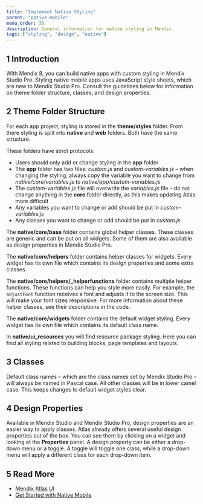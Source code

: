 ```yaml
---
title: "Implement Native Styling"
parent: "native-mobile"
menu_order: 30
description: General information for native styling in Mendix.
tags: ["styling", "design", "native"]
---
```


## 1 Introduction

With Mendix 8, you can build native apps with custom styling in Mendix Studio Pro. Styling native mobile apps uses JavaScript style sheets, which are new to Mendix Studio Pro. Consult the guidelines below for information on theme folder structure, classes, and design properties.

## 2 Theme Folder Structure

For each app project, styling is stored in the **theme/styles** folder. From there styling is split into **native** and **web** folders. Both have the same structure. 

These folders have strict protocols:

* Users should only add or change styling in the **app** folder 
* The **app** folder has two files: *custom.js* and *custom-variables.js* – when changing the styling, always copy the variable you want to change from *native/core/variables.js*  to *native/app/custom-variables.js*
* The *custom-variables.js* file will overwrite the *variables.js* file – do not change anything in the **core** folder directly, as this makes updating Atlas more difficult
* Any variables you want to change or add should be put in *custom-variables.js* 
* Any classes you want to change or add should be put in *custom.js*

The **native/core/base** folder contains global helper classes. These classes are generic and can be put on all widgets. Some of them are also available as design properties in Mendix Studio Pro.

The **native/core/helpers** folder contains helper classes for widgets. Every widget has its own file which contains its design properties and some extra classes.

The **native/core/helpers/_helperfunctions** folder contains multiple helper functions. These functions can help you style more easily. For example, the `adjustFont` function receives a font and adjusts it to the screen size. This will make your font sizes responsive. For more information about these helper classes, see their descriptions in the code.

The **native/core/widgets** folder contains the default widget styling. Every widget has its own file which contains its default class name.

In **native/ui_resources** you will find resource package styling. Here you can find all styling related to building blocks, page templates and layouts.

## 3 Classes

Default class names – which are the class names set by Mendix Studio Pro – will always be named in Pascal case. All other classes will be in lower camel case. This keeps changes to default widget styles clear.

## 4 Design Properties

Available in Mendix Studio and Mendix Studio Pro, design properties are an easier way to apply classes. Atlas already offers several useful design properties out of the box. You can see them by clicking on a widget and looking at the **Properties** panel. A design property can be either a drop-down menu or a toggle. A toggle will toggle one class, while a drop-down menu will apply a different class for each drop-down item. 

## 5 Read More

* [Mendix Atlas UI](../front-end/atlas-ui)
* [Get Started with Native Mobile](getting-started-with-native-mobile)
